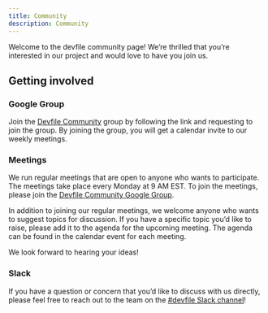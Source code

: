 ```yaml
---
title: Community
description: Community
---
```


Welcome to the devfile community page! We’re thrilled that you’re interested in our project and would love to have you join us.

## Getting involved

### Google Group

Join the [Devfile Community](https://groups.google.com/g/devfiles-community) group by following the link and requesting to join the group. By joining the group, you will get a calendar invite to our weekly meetings.

### Meetings

We run regular meetings that are open to anyone who wants to participate. The meetings take place every Monday at 9 AM EST. To join the meetings, please join the [Devfile Community Google Group](https://groups.google.com/g/devfiles-community).

In addition to joining our regular meetings, we welcome anyone who wants to suggest topics for discussion. If you have a specific topic you’d like to raise, please add it to the agenda for the upcoming meeting. The agenda can be found in the calendar event for each meeting.

We look forward to hearing your ideas!

### Slack

If you have a question or concern that you’d like to discuss with us directly, please feel free to reach out to the team on the [#devfile Slack channel](https://kubernetes.slack.com/archives/C02SX9E5B55)!
